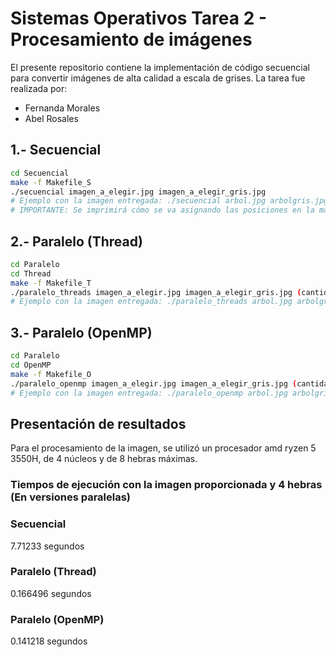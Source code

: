 # Sistemas Operativos Tarea 2 - Procesamiento de imágenes

El presente repositorio contiene la implementación de código secuencial para convertir imágenes de alta calidad a escala de grises.
La tarea fue realizada por:
- Fernanda Morales
- Abel Rosales

## 1.- Secuencial
```bash
cd Secuencial
make -f Makefile_S
./secuencial imagen_a_elegir.jpg imagen_a_elegir_gris.jpg
# Ejemplo con la imagen entregada: ./secuencial arbol.jpg arbolgris.jpg
# IMPORTANTE: Se imprimirá cómo se va asignando las posiciones en la matriz, para luego compartir el tiempo de ejecución
```

## 2.- Paralelo (Thread)
```bash
cd Paralelo
cd Thread
make -f Makefile_T
./paralelo_threads imagen_a_elegir.jpg imagen_a_elegir_gris.jpg (cantidad_de_hebras)
# Ejemplo con la imagen entregada: ./paralelo_threads arbol.jpg arbolgris.jpg 4
```

## 3.- Paralelo (OpenMP)
```bash
cd Paralelo
cd OpenMP
make -f Makefile_O
./paralelo_openmp imagen_a_elegir.jpg imagen_a_elegir_gris.jpg (cantidad_de_hebras)
# Ejemplo con la imagen entregada: ./paralelo_openmp arbol.jpg arbolgris.jpg 4
```

## Presentación de resultados
Para el procesamiento de la imagen, se utilizó un procesador amd ryzen 5 3550H, de 4 núcleos y de 8 hebras máximas.

### Tiempos de ejecución con la imagen proporcionada y 4 hebras (En versiones paralelas)

### Secuencial
7.71233 segundos

### Paralelo (Thread)
0.166496 segundos

### Paralelo (OpenMP) 
0.141218 segundos
